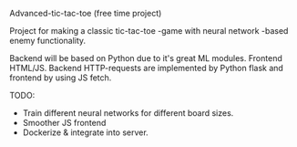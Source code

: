 Advanced-tic-tac-toe (free time project)

Project for making a classic tic-tac-toe -game with neural network -based enemy functionality.

Backend will be based on Python due to it's great ML modules. Frontend HTML/JS. Backend HTTP-requests are implemented by Python flask and frontend by using JS fetch.

TODO:
- Train different neural networks for different board sizes.
- Smoother JS frontend
- Dockerize & integrate into server.
